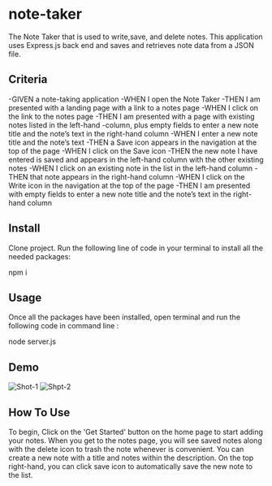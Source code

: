 # note-taker
The Note Taker that is used to write,save, and delete notes. This application uses Express.js back end and saves and retrieves note data from a JSON file.

## Criteria 
-GIVEN a note-taking application
-WHEN I open the Note Taker
-THEN I am presented with a landing page with a link to a notes page
-WHEN I click on the link to the notes page
-THEN I am presented with a page with existing notes listed in the left-hand -column, plus empty fields to enter a new note title and the note’s text in the right-hand column
-WHEN I enter a new note title and the note’s text
-THEN a Save icon appears in the navigation at the top of the page
-WHEN I click on the Save icon
-THEN the new note I have entered is saved and appears in the left-hand column with the other existing notes
-WHEN I click on an existing note in the list in the left-hand column
-THEN that note appears in the right-hand column
-WHEN I click on the Write icon in the navigation at the top of the page
-THEN I am presented with empty fields to enter a new note title and the note’s text in the right-hand column

## Install 

Clone project. Run the following line of code in your terminal to install all the needed packages:

npm i

## Usage 
Once all the packages have been installed, open terminal and run the following code in command line :

node server.js

## Demo 
![Shot-1](assets/images/Note-Taker.png)
![Shpt-2](assets/images/notephoto.png)



## How To Use
To begin, Click on the 'Get Started' button on the home page to start adding your notes. When you get to the notes page, you will see saved notes along with the delete icon to trash the note whenever is convenient. You can create a new note with a title and notes within the description. On the top right-hand, you can click save icon to automatically save the new note to the list.

